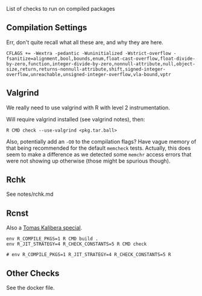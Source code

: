 List of checks to run on compiled packages

## Compilation Settings

Err, don't quite recall what all these are, and why they are here.

```
CFLAGS += -Wextra -pedantic -Wuninitialized -Wstrict-overflow -fsanitize=alignment,bool,bounds,enum,float-cast-overflow,float-divide-by-zero,function,integer-divide-by-zero,nonnull-attribute,null,object-size,return,returns-nonnull-attribute,shift,signed-integer-overflow,unreachable,unsigned-integer-overflow,vla-bound,vptr
```

## Valgrind

We really need to use valgrind with R with level 2 instrumentation.

Will require valgrind installed (see valgrind notes), then:

```
R CMD check --use-valgrind <pkg.tar.ball>
```

Also, potentially add an `-O0` to the compilation flags?  Have vague memory of
that being recommended for the default `memcheck` tests.  Actually, this does
seem to make a difference as we detected some `memchr` access errors that were
not showing up otherwise (those might be spurious though).

## Rchk

See notes/rchk.md

## Rcnst

Also a [Tomas Kalibera special](https://github.com/kalibera/cran-checks/blob/master/rcnst/README.txt).

```
env R_COMPILE_PKGS=1 R CMD build .
env R_JIT_STRATEGY=4 R_CHECK_CONSTANTS=5 R CMD check 

# env R_COMPILE_PKGS=1 R_JIT_STRATEGY=4 R_CHECK_CONSTANTS=5 R
```

## Other Checks

See the docker file.

